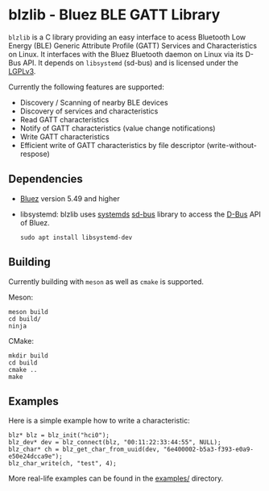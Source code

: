 # blzlib - Bluez BLE GATT Library #

`blzlib` is a C library providing an easy interface to acess Bluetooth Low Energy (BLE) Generic Attribute Profile (GATT) Services and Characteristics on Linux. It interfaces with the Bluez Bluetooth daemon on Linux via its D-Bus API. It depends on `libsystemd` (sd-bus) and is licensed under the [LGPLv3](LICENSE.txt).

Currently the following features are supported:

  * Discovery / Scanning of nearby BLE devices
  * Discovery of services and characteristics
  * Read GATT characteristics
  * Notify of GATT characteristics (value change notifications)
  * Write GATT characteristics
  * Efficient write of GATT characteristics by file descriptor (write-without-respose)

## Dependencies ##

* [Bluez](http://www.bluez.org/) version 5.49 and higher

* libsystemd: blzlib uses [systemds](https://www.freedesktop.org/wiki/Software/systemd/) [sd-bus](http://0pointer.net/blog/the-new-sd-bus-api-of-systemd.html) library to access the [D-Bus](https://www.freedesktop.org/wiki/Software/dbus/) API of Bluez.

      sudo apt install libsystemd-dev


## Building ##

Currently building with `meson` as well as `cmake` is supported.

Meson:

    meson build
    cd build/
    ninja

CMake:

    mkdir build
    cd build
    cmake ..
    make


## Examples ##

Here is a simple example how to write a characteristic:

```
blz* blz = blz_init("hci0");
blz_dev* dev = blz_connect(blz, "00:11:22:33:44:55", NULL);
blz_char* ch = blz_get_char_from_uuid(dev, "6e400002-b5a3-f393-e0a9-e50e24dcca9e");
blz_char_write(ch, "test", 4);
```

More real-life examples can be found in the [examples/](examples/) directory.
